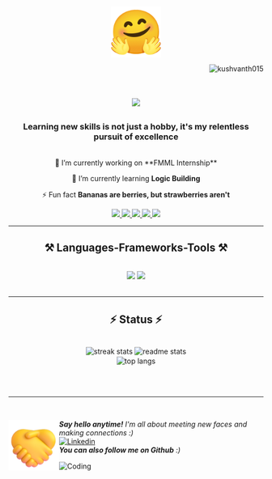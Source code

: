 <div align=center>
<img align="center" alt="Coding" width="100" height="100" src="https://github.com/Kushvanth015/Kushvanth015/blob/main/512%20(1).gif">
</div>
<p align="right"> <img src="https://komarev.com/ghpvc/?username=kushvanth015&label=Profile%20views&color=0e75b6&style=flat" alt="kushvanth015" /> </p>
<h1 align="center">
    <img src="https://readme-typing-svg.herokuapp.com/?font=Righteous&size=35&center=true&vCenter=true&width=800&height=70&duration=4000&lines=Hi+There!+👋;+I'm+Badisa+kushvanth+venkata+karthik!;" />
</h1>

<h3 align="center">Learning new skills is not just a hobby, it's my relentless pursuit of excellence</h3><br>

<div align="center">
🔭 I’m currently working on **FMML Internship**

🌱 I’m currently learning **Logic Building**

⚡ Fun fact **Bananas are berries, but strawberries aren't**
</div>

<div align="center"> 
  <a href="mailto:pedro.sales.badisakushvanthvenkatakarthik@gmail.com">
    <img src="https://img.shields.io/badge/Gmail-333333?style=for-the-badge&logo=gmail&logoColor=red" />
  </a>
  <a href="https://linkedin.com/in/kushvanth-badisa" target="_blank">
    <img src="https://img.shields.io/badge/LinkedIn-0077B5?style=for-the-badge&logo=linkedin&logoColor=white" target="_blank" />
  </a>
  <a href="https://kushvanth-portfolio.netlify.app/" target="_blank">
     <img src="https://img.shields.io/badge/Portfolio-FF5722?style=for-the-badge&logo=todoist&logoColor=white" target="_blank" /> <!-- sqlite, safari, google-chrome are other good icon options -->
  </a>
  <a href="https://twitter.com/kushvan77529516">
    <img src="https://img.shields.io/badge/Twitter-333333?style=for-the-badge&logo=twitter&logoColor=blue" />
</a>

<a href="https://twitter.com/kushvan77529516">
    <img src="https://img.shields.io/badge/HackerRank-Profile-green?style=for-the-badge&logo=hackerrank" />
</a>

</div>


<hr/>
 
<h2 align="center">⚒️ Languages-Frameworks-Tools ⚒️</h2>
<br/>
<div align="center">
    <img src="https://skillicons.dev/icons?i=c,python,java,javascript,flask,github" />
    <img src="https://skillicons.dev/icons?i=html,css,mongodb,mysql,vscode" /><br>
</div>

<br/>
<hr/>


<h2 align="center">⚡ Status ⚡</h2>
<br>
<div align=center>
  <img width=390 src="https://github-readme-streak-stats-salesp07.vercel.app/?user=kushvanth015&count_private=true&theme=react&border_radius=10" alt="streak stats"/>
  <img width=390 src="https://github-readme-stats-salesp07.vercel.app/api?username=kushvanth015&count_private=true&show_icons=true&theme=react&rank_icon=github&border_radius=10" alt="readme stats" />
  <br/>
  <img width=325 align="center" src="https://github-readme-stats-salesp07.vercel.app/api/top-langs/?username=kushvanth015&hide=HTML&langs_count=8&layout=compact&theme=react&border_radius=10&size_weight=0.5&count_weight=0.5&exclude_repo=github-readme-stats" alt="top langs" />
</div>

<br/><br/>

<hr/>

<br/>

<img align='left' src="https://github.com/Kushvanth015/Kushvanth015/blob/main/216120981-b9507c36-0e04-4469-8e27-c99271b45ba5.png" width="100"><em>
   <b>  Say hello anytime!</b> I'm all about meeting new faces and making connections</b> :)</em>
<br/>
<a href="https://www.linkedin.com/in/kushvanth-badisa/" title="linkedin"><img src="https://github.com/get-icon/geticon/raw/master/icons/linkedin.svg" alt="Linkedin" width="100px" height="40px"></a>
<br/>
<em><b>  You can also follow me on Github</b> :)</em>

<img align="center" alt="Coding" width="1100" height="200" src="https://raw.githubusercontent.com/Kushvanth015/Kushvanth015/main/pic.avif">


